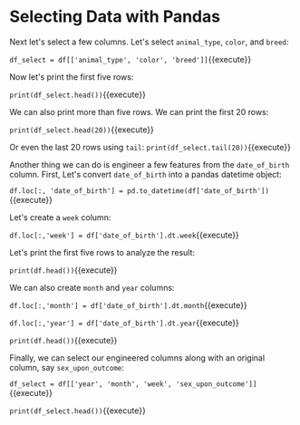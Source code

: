 # Selecting Data with Pandas

Next let's select a few columns. Let's select `animal_type`, `color`, and `breed`:


`df_select = df[['animal_type', 'color', 'breed']]`{{execute}}

Now let's print the first five rows:

`print(df_select.head())`{{execute}}

We can also print more than five rows. We can print the first 20 rows:

`print(df_select.head(20))`{{execute}}

Or even the last 20 rows using `tail`:
`print(df_select.tail(20))`{{execute}}

Another thing we can do is engineer a few features from the `date_of_birth` column. First, Let's convert `date_of_birth` into a pandas datetime object:

`df.loc[:, 'date_of_birth'] = pd.to_datetime(df['date_of_birth'])`{{execute}}

Let's create a `week` column:

`df.loc[:,'week'] = df['date_of_birth'].dt.week`{{execute}}

Let's print the first five rows to analyze the result:

`print(df.head())`{{execute}}

We can also create `month` and `year` columns:

`df.loc[:,'month'] = df['date_of_birth'].dt.month`{{execute}}

`df.loc[:,'year'] = df['date_of_birth'].dt.year`{{execute}}

`print(df.head())`{{execute}}

Finally, we can select our engineered columns along with an original column, say `sex_upon_outcome`:

`df_select = df[['year', 'month', 'week', 'sex_upon_outcome']]`{{execute}}

`print(df_select.head())`{{execute}}







